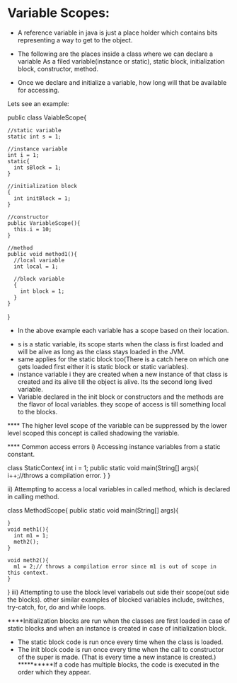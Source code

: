 Variable Scopes:
===============

* A reference variable in java is just a place holder which contains bits representing a way
to get to the object.

* The following are the places inside a class where we can declare a variable
As a filed variable(instance or static), static block, initialization block, constructor, method.
* Once we declare and initialize a variable, how long will that be available for accessing.

 Lets see an example:

  public class VaiableScope{

    //static variable
    static int s = 1;

    //instance variable
    int i = 1;
    static{
      int sBlock = 1;
    }

    //initialization block
    {
      int initBlock = 1;
    }

    //constructor
    public VariableScope(){
      this.i = 10;
    }

    //method
    public void method1(){
      //local variable
      int local = 1;

      //block variable
      {
        int block = 1;
      }
    }
  }

* In the above example each variable has a scope based on their location.
- s is a static variable, its scope starts when the class is first loaded
  and will be alive as long as the class stays loaded in the JVM.
- same applies for the static block too(There is a catch here on which one gets loaded first
  either it is static block or static variables).
- instance variable i they are created when a new instance of that class is created and its
  alive till the object is alive. Its the second long lived variable.
- Variable declared in the init block or constructors and the methods are the flavor of local
  variables. they scope of access is till something local to the blocks.


**** The higher level scope of the variable can be suppressed by the lower level scoped
     this concept is called shadowing the variable.

**** Common access errors
i) Accessing instance variables from a static constant.

class StaticContex{
  int i = 1;
  public static void main(String[] args){
    i++;//throws a compilation error.
  }
}

ii) Attempting to access a local variables in called method, which is declared in calling method.

  class MethodScope{
    public static void main(String[] args){

    }
    void meth1(){
      int m1 = 1;
      meth2();
    }

    void meth2(){
      m1 = 2;// throws a compilation error since m1 is out of scope in this context.
    }
  }
iii) Attempting to use the block level variabels out side their scope(out side the blocks).
other similar examples of blocked variables include, switches, try-catch, for, do and while loops.

****Initialization blocks are run when the classes are first loaded in case of static blocks
    and when an instance is created in case of initialization block.


- The static block code is run once every time when the class is loaded.
- The init block code is run once every time when the call to constructor of the super is made.
(That is every time a new instance is created.)
**********If a code has multiple blocks, the code is executed in the order which they appear.
